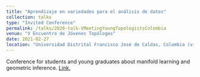 ```yaml
---
title: "Aprendizaje en variedades para el análisis de datos"
collection: talks
type: "Invited Conference"
permalink: /talks/2020-talk-VMeetingYoungTopologistsColombia
venue: "V Encuentro de Jóvenes Topólogos"
date: 2021-02-27
location: "Universidad Distrital Francisco José de Caldas, Colombia (virtual)"
---
```


Conference for students and young graduates about manifold learning and geometric inference.
[Link.](https://semlotoud2.wixsite.com/top5/bienvenido)

